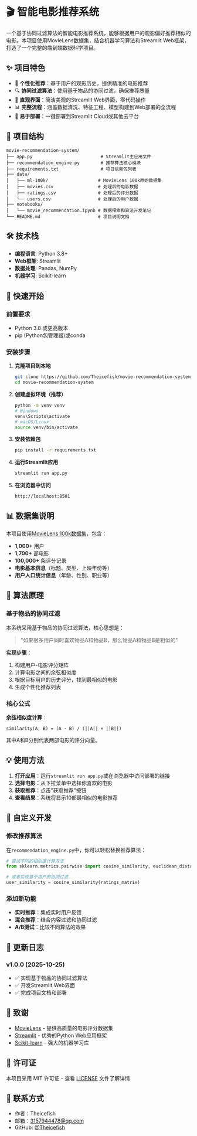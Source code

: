 # 🎬 智能电影推荐系统

一个基于协同过滤算法的智能电影推荐系统，能够根据用户的观影偏好推荐相似的电影。本项目使用MovieLens数据集，结合机器学习算法和Streamlit Web框架，打造了一个完整的端到端数据科学项目。


## ✨ 项目特色

- 🎯 **个性化推荐**：基于用户的观影历史，提供精准的电影推荐
- 🔍 **协同过滤算法**：使用基于物品的协同过滤，确保推荐质量
- 🎨 **直观界面**：简洁美观的Streamlit Web界面，零代码操作
- 📊 **完整流程**：涵盖数据清洗、特征工程、模型构建到Web部署的全流程
- 🚀 **易于部署**：一键部署到Streamlit Cloud或其他云平台

## 📁 项目结构

```
movie-recommendation-system/
├── app.py                          # Streamlit主应用文件
├── recommendation_engine.py        # 推荐算法核心模块
├── requirements.txt                # 项目依赖包列表
├── data/
│   ├── ml-100k/                   # MovieLens 100k原始数据集
│   ├── movies.csv                 # 处理后的电影数据
│   ├── ratings.csv                # 处理后的评分数据
│   └── users.csv                  # 处理后的用户数据
├── notebooks/
│   └── movie_recommendation.ipynb # 数据探索和算法开发笔记
└── README.md                      # 项目说明文档
```

## 🛠️ 技术栈

- **编程语言**: Python 3.8+
- **Web框架**: Streamlit
- **数据处理**: Pandas, NumPy
- **机器学习**: Scikit-learn

## 🚀 快速开始

### 前置要求

- Python 3.8 或更高版本
- pip (Python包管理器)或conda

### 安装步骤

1. **克隆项目到本地**
   ```bash
   git clone https://github.com/Theicefish/movie-recommendation-system.git
   cd movie-recommendation-system
   ```

2. **创建虚拟环境（推荐）**
   ```bash
   python -m venv venv
   # Windows
   venv\Scripts\activate
   # macOS/Linux
   source venv/bin/activate
   ```

3. **安装依赖包**
   ```bash
   pip install -r requirements.txt
   ```

4. **运行Streamlit应用**
   ```bash
   streamlit run app.py
   ```

5. **在浏览器中访问**
   ```
   http://localhost:8501
   ```


## 📊 数据集说明

本项目使用[MovieLens 100k数据集](https://grouplens.org/datasets/movielens/100k/)，包含：

- **1,000+** 用户
- **1,700+** 部电影  
- **100,000+** 条评分记录
- **电影基本信息**（标题、类型、上映年份等）
- **用户人口统计信息**（年龄、性别、职业等）

## 🧠 算法原理

### 基于物品的协同过滤

本系统采用基于物品的协同过滤算法，核心思想是：

> "如果很多用户同时喜欢物品A和物品B，那么物品A和物品B是相似的"

**实现步骤**：
1. 构建用户-电影评分矩阵
2. 计算电影之间的余弦相似度
3. 根据目标用户的历史评分，找到最相似的电影
4. 生成个性化推荐列表

### 核心公式

**余弦相似度计算**：
```
similarity(A, B) = (A · B) / (||A|| × ||B||)
```

其中A和B分别代表两部电影的评分向量。

## 💡 使用方法

1. **打开应用**：运行`streamlit run app.py`或在浏览器中访问部署的链接
2. **选择电影**：从下拉菜单中选择你喜欢的电影
3. **获取推荐**：点击"获取推荐"按钮
4. **查看结果**：系统将显示10部最相似的电影推荐


## 🔧 自定义开发

### 修改推荐算法

在`recommendation_engine.py`中，你可以轻松替换推荐算法：

```python
# 尝试不同的相似度计算方法
from sklearn.metrics.pairwise import cosine_similarity, euclidean_distances, manhattan_distances

# 或者实现基于用户的协同过滤
user_similarity = cosine_similarity(ratings_matrix)
```

### 添加新功能

- **实时推荐**：集成实时用户反馈
- **混合推荐**：结合内容过滤和协同过滤
- **A/B测试**：比较不同算法的效果

## 📝 更新日志

### v1.0.0 (2025-10-25)
- ✅ 实现基于物品的协同过滤算法
- ✅ 开发Streamlit Web界面
- ✅ 完成项目文档和部署

## 🙏 致谢

- [MovieLens](https://movielens.org/) - 提供高质量的电影评分数据集
- [Streamlit](https://streamlit.io/) - 优秀的Python Web应用框架
- [Scikit-learn](https://scikit-learn.org/) - 强大的机器学习库

## 📄 许可证

本项目采用 MIT 许可证 - 查看 [LICENSE](LICENSE) 文件了解详情

## 📧 联系方式

- 作者：Theicefish
- 邮箱：3157944478@qq.com
- GitHub: [@Theicefish](https://github.com/Theicefish)

  
